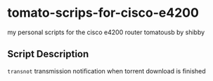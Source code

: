 tomato-scrips-for-cisco-e4200
=============================

my personal scripts for the cisco e4200 router tomatousb by shibby

## Script Description
`transnot` transmission notification when torrent download is finished
